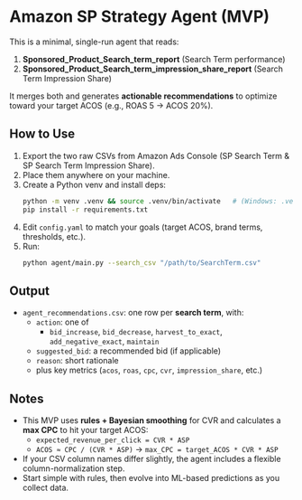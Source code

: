 # Amazon SP Strategy Agent (MVP)

This is a minimal, single-run agent that reads:
1) **Sponsored_Product_Search_term_report** (Search Term performance)
2) **Sponsored_Product_Search_term_impression_share_report** (Search Term Impression Share)

It merges both and generates **actionable recommendations** to optimize toward your target ACOS (e.g., ROAS 5 → ACOS 20%).

## How to Use

1. Export the two raw CSVs from Amazon Ads Console (SP Search Term & SP Search Term Impression Share).
2. Place them anywhere on your machine.
3. Create a Python venv and install deps:
   ```bash
   python -m venv .venv && source .venv/bin/activate   # (Windows: .venv\Scripts\activate)
   pip install -r requirements.txt
   ```
4. Edit `config.yaml` to match your goals (target ACOS, brand terms, thresholds, etc.).
5. Run:
   ```bash
   python agent/main.py --search_csv "/path/to/SearchTerm.csv"                         --is_csv "/path/to/ImpressionShare.csv"                         --out_csv "./agent_recommendations.csv"                         --config "./config.yaml"
   ```

## Output

- `agent_recommendations.csv`: one row per **search term**, with:
  - `action`: one of
    - `bid_increase`, `bid_decrease`, `harvest_to_exact`, `add_negative_exact`, `maintain`
  - `suggested_bid`: a recommended bid (if applicable)
  - `reason`: short rationale
  - plus key metrics (`acos`, `roas`, `cpc`, `cvr`, `impression_share`, etc.)

## Notes

- This MVP uses **rules + Bayesian smoothing** for CVR and calculates a **max CPC** to hit your target ACOS:
  - `expected_revenue_per_click = CVR * ASP`
  - `ACOS ≈ CPC / (CVR * ASP)` → `max_CPC = target_ACOS * CVR * ASP`
- If your CSV column names differ slightly, the agent includes a flexible column-normalization step.
- Start simple with rules, then evolve into ML-based predictions as you collect data.
